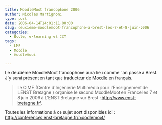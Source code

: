 ```yaml
---
title: MoodleMoot francophone 2006
author: Nicolas Martignoni
type: post
date: 2006-04-14T14:01:11+00:00
slug: deuxieme-moodlemoot-francophone-a-brest-les-7-et-8-juin-2006
categories:
  - École, e-learning et ICT
tags:
  - LMS
  - Moodle
  - MoodleMoot

---
```

Le deuxième MoodleMoot francophone aura lieu comme l'an passé à Brest. J'y serai présent en tant que traducteur de <a title="Moodle" href="http://moodle.org/">Moodle</a> en français.

> Le CIME (Centre d'Ingénierie Multimédia pour l'Enseignement de L'ENST Bretagne ) organise le second MoodleMoot en France les 7 et 8 juin 2006 à L'ENST Bretagne sur Brest : <a title="ENST Bretagne" href="http://www.enst-bretagne.fr/">http://www.enst-bretagne.fr/</a>.

Toutes les informations à ce sujet sont disponibles ici : <a title="MoodleMoot" href="http://conferences.enst-bretagne.fr/moodlemoot/">http://conferences.enst-bretagne.fr/moodlemoot/</a>

<!--more-->
